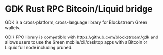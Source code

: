 # GDK Rust RPC Bitcoin/Liquid bridge

GDK is a cross-platform, cross-language library for Blockstream Green wallets.

GDK-RPC library is compatible with https://github.com/blockstream/gdk and allows
users to use the Green mobile/cli/desktop apps with a Bitcoin or Liquid
full node including pruned.

